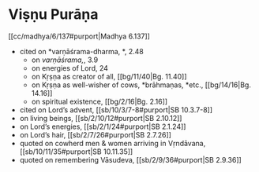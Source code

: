 # Viṣṇu Purāṇa

[[cc/madhya/6/137#purport|Madhya 6.137]]

* cited on *varṇāśrama-dharma, *, 2.48
  * on *varṇāśrama,*, 3.9
  * on energies of Lord, 24
  * on Kṛṣṇa as creator of all, [[bg/11/40|Bg. 11.40]]
  * on Kṛṣṇa as well-wisher of cows, *brāhmaṇas, *etc., [[bg/14/16|Bg. 14.16]]
  * on spiritual existence, [[bg/2/16|Bg. 2.16]]
* cited on Lord’s advent, [[sb/10/3/7-8#purport|SB 10.3.7-8]]
* on living beings, [[sb/2/10/12#purport|SB 2.10.12]]
* on Lord’s energies, [[sb/2/1/24#purport|SB 2.1.24]]
* on Lord’s hair, [[sb/2/7/26#purport|SB 2.7.26]]
* quoted on cowherd men & women arriving in Vṛndāvana, [[sb/10/11/35#purport|SB 10.11.35]]
* quoted on remembering Vāsudeva, [[sb/2/9/36#purport|SB 2.9.36]]
